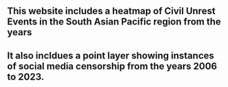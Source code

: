 ## This website includes a heatmap of Civil Unrest Events in the South Asian Pacific region from the years

## It also incldues a point layer showing instances of social media censorship from the years 2006 to 2023.
